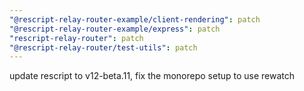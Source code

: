 ```yaml
---
"@rescript-relay-router-example/client-rendering": patch
"@rescript-relay-router-example/express": patch
"rescript-relay-router": patch
"@rescript-relay-router/test-utils": patch
---
```


update rescript to v12-beta.11, fix the monorepo setup to use rewatch
